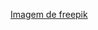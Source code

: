 <a href="https://br.freepik.com/vetores-gratis/conjunto-de-elementos-da-barra-de-saude-do-videogame_45011222.htm#fromView=image_search_similar&page=1&position=0&uuid=9dcdbe97-a1df-4b20-b7b8-f7edb28e860b">Imagem de freepik</a>
